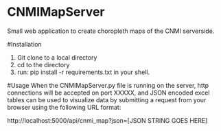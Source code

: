# CNMIMapServer
Small web application to create choropleth maps of the CNMI serverside.

#Installation
1) Git clone to a local directory
2) cd to the directory
3) run: pip install -r requirements.txt in your shell.

#Usage
When the CNMIMapServer.py file is running on the server, http connections will be accepted on port XXXXX, and JSON encoded excel tables can be used to visualize data by submitting a request from your browser using the following URL format:

http://localhost:5000/api/cnmi_map?json=[JSON STRING GOES HERE]
